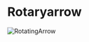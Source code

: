 
# **Rotaryarrow**

![RotatingArrow](https://user-images.githubusercontent.com/115734048/211103352-24278aa9-479e-4ce1-ab59-6940341f65cb.gif)
